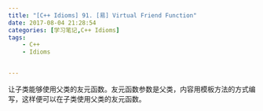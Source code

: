 ```yaml
---
title: "[C++ Idioms] 91. [易] Virtual Friend Function"
date: 2017-08-04 21:28:54
categories: [学习笔记,C++ Idioms]
tags:
    - C++
    - Idioms


---
```

让子类能够使用父类的友元函数。<!--more-->友元函数参数是父类，内容用模板方法的方式编写，这样便可以在子类使用父类的友元函数。
